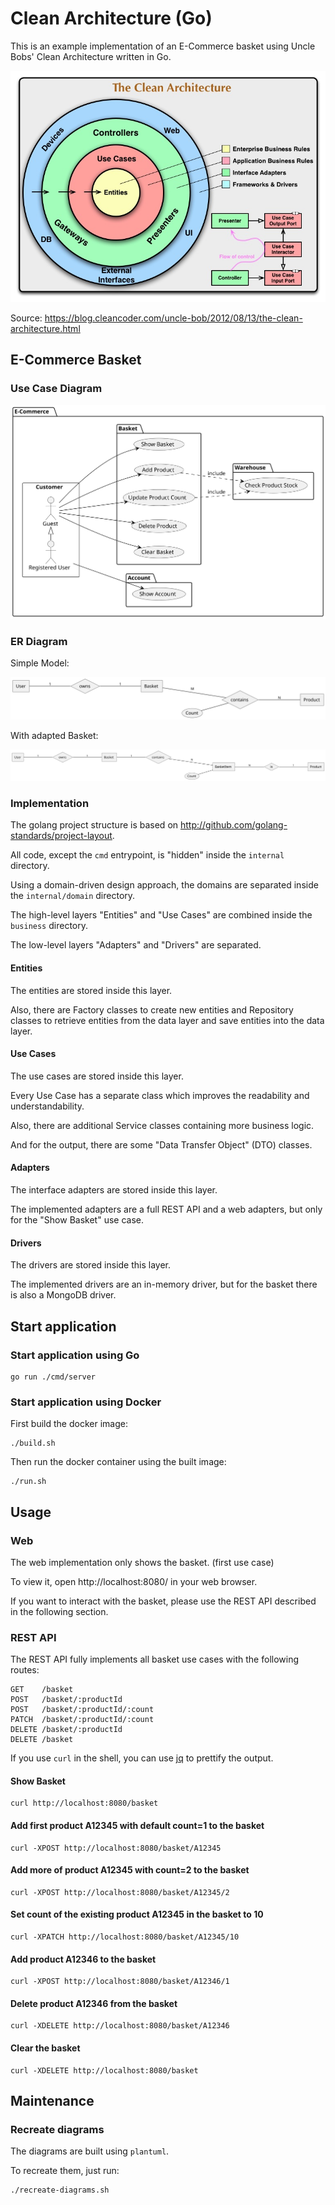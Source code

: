 # Clean Architecture (Go)

This is an example implementation of an E-Commerce basket 
using Uncle Bobs' Clean Architecture written in Go.

![Clean Architecture Diagram](docs/CleanArchitecture.jpg)

Source: https://blog.cleancoder.com/uncle-bob/2012/08/13/the-clean-architecture.html

## E-Commerce Basket

### Use Case Diagram

![](docs/usecase-diagram.svg)

### ER Diagram

Simple Model:

![](docs/er-diagram-simple.svg)

With adapted Basket:

![](docs/er-diagram-adapted.svg)

### Implementation

The golang project structure is based on http://github.com/golang-standards/project-layout.

All code, except the `cmd` entrypoint, is "hidden" inside the `internal` directory.

Using a domain-driven design approach, the domains are separated inside the `internal/domain` directory.

The high-level layers "Entities" and "Use Cases" are combined inside the `business` directory.

The low-level layers "Adapters" and "Drivers" are separated.

#### Entities

The entities are stored inside this layer.

Also, there are Factory classes
to create new entities and Repository classes
to retrieve entities from the data layer and save entities into the data layer.

#### Use Cases

The use cases are stored inside this layer.

Every Use Case has a separate class which improves the readability and understandability.

Also, there are additional Service classes containing more business logic.

And for the output, there are some "Data Transfer Object" (DTO) classes. 

#### Adapters

The interface adapters are stored inside this layer.

The implemented adapters are a full REST API and a web adapters, but only for the "Show Basket" use case.

#### Drivers

The drivers are stored inside this layer.

The implemented drivers are an in-memory driver, but for the basket there is also a MongoDB driver.

## Start application

### Start application using Go

```shell
go run ./cmd/server
```

### Start application using Docker

First build the docker image:

```shell
./build.sh
```

Then run the docker container using the built image:

```shell
./run.sh
```

## Usage

### Web

The web implementation only shows the basket. (first use case)

To view it, open http://localhost:8080/ in your web browser.

If you want to interact with the basket, please use the REST API described in the following section.

### REST API

The REST API fully implements all basket use cases with the following routes:

```shell
GET    /basket
POST   /basket/:productId
POST   /basket/:productId/:count
PATCH  /basket/:productId/:count
DELETE /basket/:productId
DELETE /basket
```

If you use `curl` in the shell, you can use [jq](https://github.com/jqlang/jq) to prettify the output.

#### Show Basket

```shell
curl http://localhost:8080/basket
```

#### Add first product A12345 with default count=1 to the basket

```shell
curl -XPOST http://localhost:8080/basket/A12345
```

#### Add more of product A12345 with count=2 to the basket

```shell
curl -XPOST http://localhost:8080/basket/A12345/2
```

#### Set count of the existing product A12345 in the basket to 10

```shell
curl -XPATCH http://localhost:8080/basket/A12345/10
```

#### Add product A12346 to the basket

```shell
curl -XPOST http://localhost:8080/basket/A12346/1
```

#### Delete product A12346 from the basket

```shell
curl -XDELETE http://localhost:8080/basket/A12346
```

#### Clear the basket

```shell
curl -XDELETE http://localhost:8080/basket
```

## Maintenance

### Recreate diagrams

The diagrams are built using `plantuml`.

To recreate them, just run:

```shell
./recreate-diagrams.sh
```
